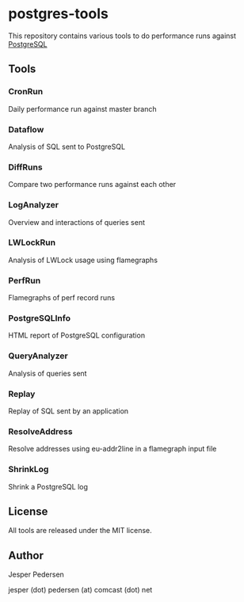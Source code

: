 # postgres-tools

This repository contains various tools to do performance runs against
[PostgreSQL](http://www.postgresql.org "PostgreSQL's Homepage")

## Tools

### CronRun

Daily performance run against master branch

### Dataflow

Analysis of SQL sent to PostgreSQL

### DiffRuns

Compare two performance runs against each other

### LogAnalyzer

Overview and interactions of queries sent

### LWLockRun

Analysis of LWLock usage using flamegraphs

### PerfRun

Flamegraphs of perf record runs

### PostgreSQLInfo

HTML report of PostgreSQL configuration

### QueryAnalyzer

Analysis of queries sent

### Replay

Replay of SQL sent by an application

### ResolveAddress

Resolve addresses using eu-addr2line in a flamegraph input file

### ShrinkLog

Shrink a PostgreSQL log

## License

All tools are released under the MIT license.

## Author

Jesper Pedersen

jesper (dot) pedersen (at) comcast (dot) net

